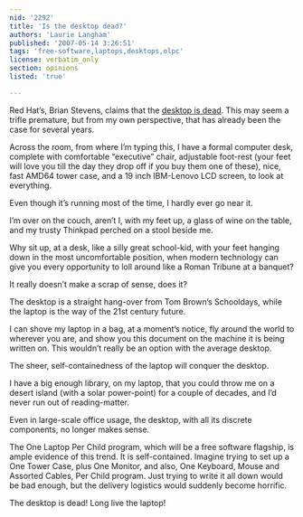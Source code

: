 ```yaml
---
nid: '2292'
title: 'Is the desktop dead?'
authors: 'Laurie Langham'
published: '2007-05-14 3:26:51'
tags: 'free-software,laptops,desktops,olpc'
license: verbatim_only
section: opinions
listed: 'true'

---
```

Red Hat’s, Brian Stevens, claims that the [desktop is dead](http://blog.linuxtoday.com/blog/archives/070509-130430.html). This may seem a trifle premature, but from my own perspective, that has already been the case for several years.

Across the room, from where I’m typing this, I have a formal computer desk, complete with comfortable “executive” chair, adjustable foot-rest (your feet will love you till the day they drop off if you buy them one of these), nice, fast AMD64 tower case, and a 19 inch IBM-Lenovo LCD screen, to look at everything.

Even though it’s running most of the time, I hardly ever go near it.

I’m over on the couch, aren’t I, with my feet up, a glass of wine on the table, and my trusty Thinkpad perched on a stool beside me.

Why sit up, at a desk, like a silly great school-kid, with your feet hanging down in the most uncomfortable position, when modern technology can give you every opportunity to loll around like a Roman Tribune at a banquet?

It really doesn’t make a scrap of sense, does it?

The desktop is a straight hang-over from Tom Brown’s Schooldays, while the laptop is the way of the 21st century future.

I can shove my laptop in a bag, at a moment’s notice, fly around the world to wherever you are, and show you this document on the machine it is being written on. This wouldn’t really be an option with the average desktop.

The sheer, self-containedness of the laptop will conquer the desktop.

I have a big enough library, on my laptop, that you could throw me on a desert island (with a solar power-point) for a couple of decades, and I’d never run out of reading-matter.

Even in large-scale office usage, the desktop, with all its discrete components, no longer makes sense.

The One Laptop Per Child program, which will be a free software flagship, is ample evidence of this trend. It is self-contained. Imagine trying to set up a One Tower Case, plus One Monitor, and also, One Keyboard, Mouse and Assorted Cables, Per Child program. Just trying to write it all down would be bad enough, but the delivery logistics would suddenly become horrific.

The desktop is dead! Long live the laptop!


